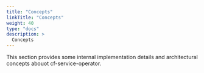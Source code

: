```yaml
---
title: "Concepts"
linkTitle: "Concepts"
weight: 40
type: "docs"
description: >
  Concepts
---
```


This section provides some internal implementation details and architectural concepts abouot cf-service-operator.